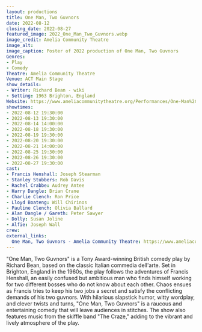 ```yaml
---
layout: productions
title: One Man, Two Guvnors
date: 2022-08-12
closing_date: 2022-08-27
featured_image: 2022_One_Man_Two_Guvnors.webp
image_credit: Amelia Community Theatre
image_alt:
image_caption: Poster of 2022 production of One Man, Two Guvnors
Genres: 
- Play
- Comedy
Theatre: Amelia Community Theatre
Venue: ACT Main Stage
show_details:
- Writer: Richard Bean - wiki
- Setting: 1963 Brighton, England
Website: https://www.ameliacommunitytheatre.org/Performances/One-Man%2C-Two-Guvnors
showtimes:
- 2022-08-12 19:30:00
- 2022-08-13 19:30:00
- 2022-08-14 14:00:00
- 2022-08-18 19:30:00
- 2022-08-19 19:30:00
- 2022-08-20 19:30:00
- 2022-08-21 14:00:00
- 2022-08-25 19:30:00
- 2022-08-26 19:30:00
- 2022-08-27 19:30:00
cast:
- Francis Henshall: Joseph Stearman
- Stanley Stubbers: Rob Davis
- Rachel Crabbe: Audrey Antee
- Harry Dangle: Brian Crane
- Charlie Clench: Ron Price
- Lloyd Boateng: Will Chirinos
- Pauline Clench: Olivia Ballard
- Alan Dangle / Gareth: Peter Sawyer
- Dolly: Susan Joline
- Alfie: Joseph Wall
crew:
external_links:
  One Man, Two Guvnors - Amelia Community Theatre: https://www.ameliacommunitytheatre.org/Performances/One-Man%2C-Two-Guvnors
---
```

"One Man, Two Guvnors" is a Tony Award-winning British comedy play by Richard Bean, based on the classic Italian commedia dell'arte. Set in Brighton, England in the 1960s, the play follows the adventures of Francis Henshall, an easily confused but ambitious man who finds himself working for two different bosses who do not know about each other. Chaos ensues as Francis tries to keep his two jobs a secret and satisfy the conflicting demands of his two guvnors. With hilarious slapstick humor, witty wordplay, and clever twists and turns, "One Man, Two Guvnors" is a raucous and entertaining comedy that will leave audiences in stitches. The show also features music from the skiffle band "The Craze," adding to the vibrant and lively atmosphere of the play.